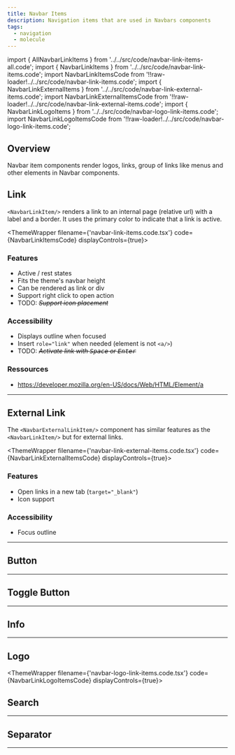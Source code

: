 ```yaml
---
title: Navbar Items
description: Navigation items that are used in Navbars components
tags:
  - navigation
  - molecule
---
```


<!-- CODE IMPORTS -->

<!-- prettier-ignore -->
import { AllNavbarLinkItems } from '../../src/code/navbar-link-items-all.code';
import { NavbarLinkItems } from '../../src/code/navbar-link-items.code';
import NavbarLinkItemsCode from '!!raw-loader!../../src/code/navbar-link-items.code';
import { NavbarLinkExternalItems } from '../../src/code/navbar-link-external-items.code';
import NavbarLinkExternalItemsCode from '!!raw-loader!../../src/code/navbar-link-external-items.code';
import { NavbarLinkLogoItems } from '../../src/code/navbar-logo-link-items.code';
import NavbarLinkLogoItemsCode from '!!raw-loader!../../src/code/navbar-logo-link-items.code';

<!-- END CODE IMPORTS -->

<DocHeader props={props}/>

## Overview

Navbar item components render logos, links, group of links like menus and other
elements in Navbar components.

<!-- prettier-ignore -->
<ThemeWrapper viewportControl={false}>
  <AllNavbarLinkItems />
</ThemeWrapper>

## Link

`<NavbarLinkItem/>` renders a link to an internal page (relative url) with a
label and a border. It uses the primary color to indicate that a link is active.

<!-- prettier-ignore -->
<ThemeWrapper 
  filename={'navbar-link-items.code.tsx'} 
  code={NavbarLinkItemsCode}
  displayControls={true}>
  <NavbarLinkItems />
</ThemeWrapper>

### Features

- Active / rest states
- Fits the theme's navbar height
- Can be rendered as link or div
- Support right click to open action
- TODO: ~~_Support icon placement_~~

### Accessibility

- Displays outline when focused
- Insert `role="link"` when needed (element is not `<a/>`)
- TODO: ~~_Activate link with <kbd>Space</kbd> or <kbd>Enter</kbd>_~~

### Ressources

- https://developer.mozilla.org/en-US/docs/Web/HTML/Element/a

---

## External Link

The `<NavbarExternalLinkItem/>` component has similar features as the
`<NavbarLinkItem/>` but for external links.

<!-- prettier-ignore -->
<ThemeWrapper 
  filename={'navbar-link-external-items.code.tsx'} 
  code={NavbarLinkExternalItemsCode}
  displayControls={true}>
  <NavbarLinkExternalItems />
</ThemeWrapper>

### Features

- Open links in a new tab (`target="_blank"`)
- Icon support

### Accessibility

- Focus outline

---

## Button

---

## Toggle Button

---

## Info

---

## Logo

<!-- prettier-ignore -->
<ThemeWrapper 
  filename={'navbar-logo-link-items.code.tsx'} 
  code={NavbarLinkLogoItemsCode}
  displayControls={true}>
  <NavbarLinkLogoItems />
</ThemeWrapper>

## Search

---

## Separator

---
